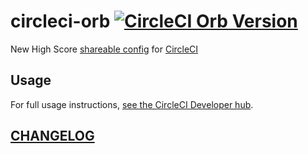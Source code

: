 # circleci-orb [![CircleCI Orb Version](https://badges.circleci.com/orbs/newhighsco/orb.svg)](https://circleci.com/developer/orbs/orb/newhighsco/orb)

New High Score [shareable config](https://circleci.com/docs/2.0/orb-intro/) for [CircleCI](https://circleci.com/)

## Usage

For full usage instructions, [see the CircleCI Developer hub](https://circleci.com/developer/orbs/orb/newhighsco/orb).

## [CHANGELOG](CHANGELOG.md)
